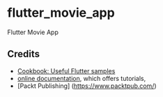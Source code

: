 # flutter_movie_app

Flutter Movie App

## Credits
- [Cookbook: Useful Flutter samples](https://flutter.dev/docs/cookbook)
- [online documentation](https://flutter.dev/docs), which offers tutorials,
- [Packt Publishing] (https://www.packtpub.com/)

